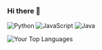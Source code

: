 ### Hi there 👋
![Python](https://img.shields.io/badge/Python-90%25-brightgreen)
![JavaScript](https://img.shields.io/badge/JavaScript-80%25-yellow)
![Java](https://img.shields.io/badge/Java-70%25-orange)

![Your Top Languages](https://github-readme-stats.vercel.app/api/top-langs/?username=adko1396&langs_count=5&theme=radical)





<!--
**adko1396/adko1396** is a ✨ _special_ ✨ repository because its `README.md` (this file) appears on your GitHub profile.

Here are some ideas to get you started:

- 🔭 I’m currently working on ...
- 🌱 I’m currently learning ...
- 👯 I’m looking to collaborate on ...
- 🤔 I’m looking for help with ...
- 💬 Ask me about ...
- 📫 How to reach me: ...
- 😄 Pronouns: ...
- ⚡ Fun fact: ...




-->
